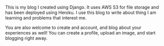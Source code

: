 This is my blog I created using Django. It uses AWS S3 for file storage and has been deployed using Heroku. I use this blog to write about thing I am learning and problems that interest me.

You are also welcome to create and account, and blog about your experiences as well! You can create a profile, upload an image, and start blogging right away. 
